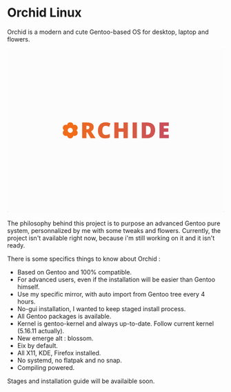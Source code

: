 # Orchid Linux 

Orchid is a modern and cute Gentoo-based OS for desktop, laptop and flowers.

![Orchid Logo](img/ORCHID.png)

The philosophy behind this project is to purpose an advanced Gentoo pure system, personnalized by me with some tweaks and flowers.
Currently, the project isn't available right now, because i'm still working on it and it isn't ready.

There is some specifics things to know about Orchid :

- Based on Gentoo and 100% compatible.
- For advanced users, even if the installation will be easier than Gentoo himself.
- Use my specific mirror, with auto import from Gentoo tree every 4 hours.
- No-gui installation, I wanted to keep staged install process.
- All Gentoo packages is available.
- Kernel is gentoo-kernel and always up-to-date. Follow current kernel (5.16.11 actually).
- New emerge alt : blossom.
- Eix by default.
- All X11, KDE, Firefox installed.
- No systemd, no flatpak and no snap.
- Compiling powered.

Stages and installation guide will be availaible soon.
